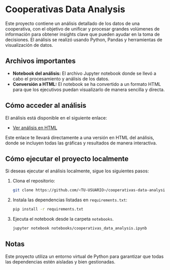 # Cooperativas Data Analysis

Este proyecto contiene un análisis detallado de los datos de una cooperativa, con el objetivo de unificar y procesar grandes volúmenes de información para obtener insights clave que pueden ayudar en la toma de decisiones. El análisis se realizó usando Python, Pandas y herramientas de visualización de datos.

## Archivos importantes

- **Notebook del análisis:** El archivo Jupyter notebook donde se llevó a cabo el procesamiento y análisis de los datos.
- **Conversión a HTML:** El notebook se ha convertido a un formato HTML para que los ejecutivos puedan visualizarlo de manera sencilla y directa.

## Cómo acceder al análisis

El análisis está disponible en el siguiente enlace:

- [Ver análisis en HTML](https://cristhiamdaniel-cj.github.io/cooperativas-data-analysis/output/cooperativas_data_analysis.html)

Este enlace te llevará directamente a una versión en HTML del análisis, donde se incluyen todas las gráficas y resultados de manera interactiva.

## Cómo ejecutar el proyecto localmente

Si deseas ejecutar el análisis localmente, sigue los siguientes pasos:

1. Clona el repositorio:

   ```bash
   git clone https://github.com/<TU-USUARIO>/cooperativas-data-analysis.git
   ```

2. Instala las dependencias listadas en `requirements.txt`:

   ```bash
   pip install -r requirements.txt
   ```

3. Ejecuta el notebook desde la carpeta `notebooks`.

   ```bash
   jupyter notebook notebooks/cooperativas_data_analysis.ipynb
   ```

## Notas

Este proyecto utiliza un entorno virtual de Python para garantizar que todas las dependencias estén aisladas y bien gestionadas.
